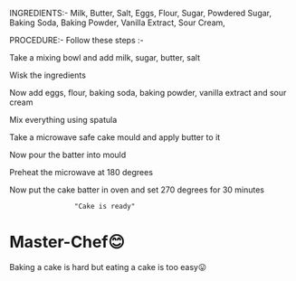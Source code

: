 INGREDIENTS:-
Milk,
 Butter,
 Salt,
 Eggs,
 Flour, 
 Sugar, 
 Powdered Sugar,
 Baking Soda, 
 Baking Powder, 
 Vanilla Extract, 
 Sour Cream,

PROCEDURE:-
Follow these steps :-

Take a mixing bowl and add milk, sugar, butter, salt

Wisk the ingredients

Now add eggs, flour, baking soda, baking powder, vanilla extract and sour cream

Mix everything using spatula 

Take a microwave safe cake mould and apply butter to it

Now pour the batter into mould

Preheat the microwave at 180 degrees

Now put the cake batter in oven and set 270 degrees for 30 minutes
                    
                    "Cake is ready"
                    
# Master-Chef😊
Baking a cake is hard but eating a cake is too easy😛
